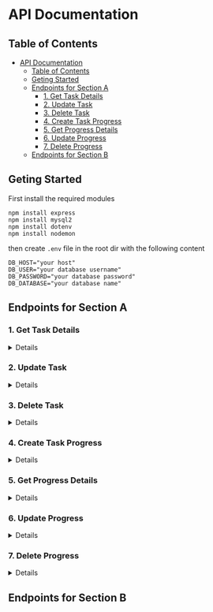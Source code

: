 # API Documentation

## Table of Contents

- [API Documentation](#api-documentation)
  - [Table of Contents](#table-of-contents)
  - [Geting Started](#geting-started)
  - [Endpoints for Section A](#endpoints-for-section-a)
    - [1. Get Task Details](#1-get-task-details)
    - [2. Update Task](#2-update-task)
    - [3. Delete Task](#3-delete-task)
    - [4. Create Task Progress](#4-create-task-progress)
    - [5. Get Progress Details](#5-get-progress-details)
    - [6. Update Progress](#6-update-progress)
    - [7. Delete Progress](#7-delete-progress)
  - [Endpoints for Section B](#endpoints-for-section-b)

## Geting Started

First install the required modules

```
npm install express
npm install mysql2
npm install dotenv
npm install nodemon
```

then create `.env` file in the root dir with the following content

```
DB_HOST="your host"
DB_USER="your database username"
DB_PASSWORD="your database password"
DB_DATABASE="your database name"
```

## Endpoints for Section A

### 1. Get Task Details

<details>
    
   - **Endpoint**: `GET /tasks/{task_id}`
   - **Response:**
```
{
    "task_id": 1,
    "title": "Plant a Tree",
    "description": "Plant a tree...",
    "points": 50
}
```
  - **Status Code**: 200 OK
  - **Error Handling**: 404 Not Found if `task_id` doesn't exist.
</details>

### 2. Update Task

<details>
    
   - **Endpoint**: `PUT /tasks/{task_id}`
   - **Request Body:**
```
{
    "title": "Plant Two Trees", 
    "description": "Plant two trees...", 
    "points": 60
}
```
  - **Response**:
```
{
    "task_id": 1, 
    "title": "Plant Two Trees", 
    "description": "Plant two trees...", 
    "points": 60
}
```
  - **Status Code**: 200 OK
  - **Error Handling**: 404 Not Found if `task_id` doesn't exist. 400 Bad Request if body is incomplete.
</details>

### 3. Delete Task

<details>

- **Endpoint**: `DELETE /tasks/{task_id}`
- **Status Code**: 204 No Content
- **Error Handling**: 404 Not Found if `task_id` doesn't exist.
</details>

### 4. Create Task Progress

<details>
    
   - **Endpoint**: `POST /task_progress`
   - **Request Body:**
```
{
    "user_id": 1, 
    "task_id": 1, 
    "completion_date": "2023-07-30", 
    "notes": "Planted a tree."
}
```
  - **Response**:
```
{
    "progress_id": 1, 
    "user_id": 1, 
    "task_id": 1, 
    "completion_date": "2023-07-30", 
    "notes": "Planted a tree."
}
```
  - **Status Code**: 201 Created
  - **Error Handling**: 404 Not Found if `user_id` or `task_id` doesn't exist. 400 Bad Request if completion_date is missing.
</details>

### 5. Get Progress Details

<details>
    
   - **Endpoint**: `GET /task_progress/{progress_id}`
   - **Response:**
```
{
    "progress_id": 1, 
    "user_id": 1, 
    "task_id": 1, 
    "completion_date": "2023-07-30", 
    "notes": "Planted a tree."
}
```
  - **Status Code**: 200 OK
  - **Error Handling**: 404 Not Found if `progress_id` doesn't exist.
</details>

### 6. Update Progress

<details>
    
   - **Endpoint**: `PUT /task_progress/{progress_id}`
   - **Request Body:**
```
{
    "notes": "Planted two trees this time!"
}
```
  - **Response**:
```
{
    "progress_id": 1, 
    "user_id": 1, 
    "task_id": 1, 
    "completion_date": "2023-07-30", 
    "notes": "Planted two trees!"
}
```
  - **Status Code**: 200 OK
  - **Error Handling**: 404 Not Found if `progress_id` doesn't exist. 400 Bad Request if `notes` is missing.
</details>

### 7. Delete Progress

<details>

- **Endpoint**: `DELETE /task_progress/{progress_id}`
- **Status Code**: 204 No Content
- **Error Handling**: 404 Not Found if `progress_id` doesn't exist.
</details>

## Endpoints for Section B
